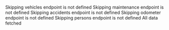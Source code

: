 Skipping vehicles endpoint is not defined
Skipping maintenance endpoint is not defined
Skipping accidents endpoint is not defined
Skipping odometer endpoint is not defined
Skipping persons endpoint is not defined
All data fetched
